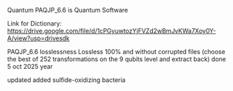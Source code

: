 Quantum PAQJP_6.6 is Quantum Software

Link for Dictionary:
https://drive.google.com/file/d/1cPGyuwtozYjFVZd2wBmJvKWa7Xoy0Y-A/view?usp=drivesdk

PAQJP_6.6 losslessness 
Lossless 100% and without corrupted files (choose the best of 252 transformations on the 9 qubits level and extract back) done 5 oct 2025 year

updated added sulfide-oxidizing bacteria
